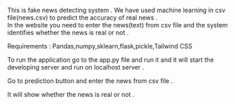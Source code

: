 This is fake news detecting system . We have used machine learning in csv file(news.csv) to predict the accuracy of real news . <br>
In the website you need to enter the news(text) from csv file and the system identifies whether the news is real or not .<br>

Requirements : Pandas,numpy,sklearn,flask,pickle,Tailwind CSS <br>

To run the application go to the app.py file and run it and it will start the developing server and run on localhost server .<br>

Go to prediction button and enter the news from csv file .<br>

It will show whether the news is real or not .
